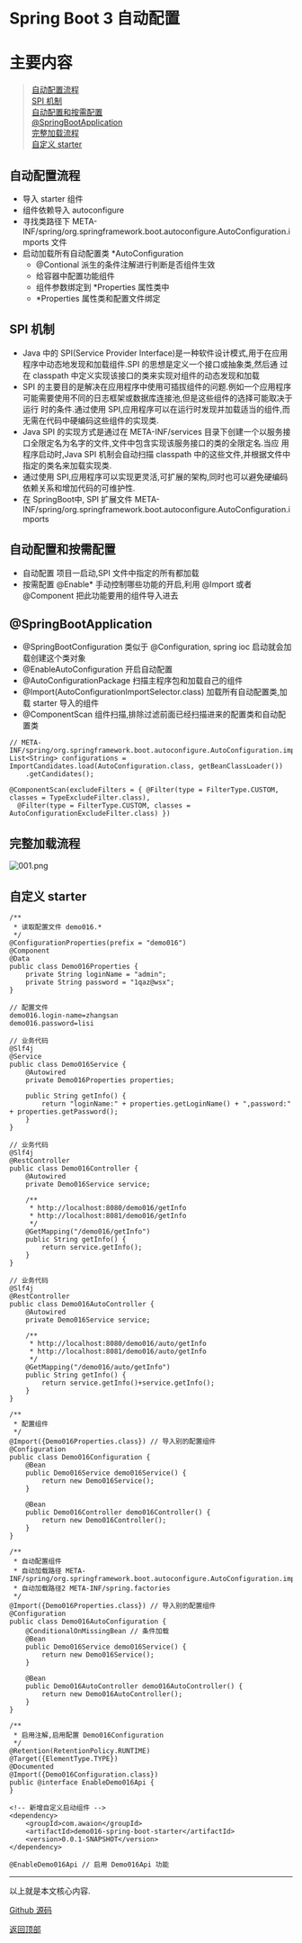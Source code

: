 # Spring Boot 3 自动配置

# 主要内容

> [自动配置流程](#自动配置流程)  
> [SPI 机制](#spi-机制)  
> [自动配置和按需配置](#自动配置和按需配置)  
> [@SpringBootApplication](#springbootapplication)  
> [完整加载流程](#完整加载流程)  
> [自定义 starter](#自定义-starter)  


## 自动配置流程

- 导入 starter 组件
- 组件依赖导入 autoconfigure
- 寻找类路径下 META-INF/spring/org.springframework.boot.autoconfigure.AutoConfiguration.imports 文件
- 启动加载所有自动配置类 *AutoConfiguration
   - @Contional 派生的条件注解进行判断是否组件生效
   - 给容器中配置功能组件
   - 组件参数绑定到 *Properties 属性类中
   - *Properties 属性类和配置文件绑定

## SPI 机制

- Java 中的 SPI(Service Provider Interface)是一种软件设计模式,用于在应用程序中动态地发现和加载组件.SPI 的思想是定义一个接口或抽象类,然后通
过在 classpath 中定义实现该接口的类来实现对组件的动态发现和加载
- SPI 的主要目的是解决在应用程序中使用可插拔组件的问题.例如一个应用程序可能需要使用不同的日志框架或数据库连接池,但是这些组件的选择可能取决于运行
时的条件.通过使用 SPI,应用程序可以在运行时发现并加载适当的组件,而无需在代码中硬编码这些组件的实现类.
- Java SPI 的实现方式是通过在 META-INF/services 目录下创建一个以服务接口全限定名为名字的文件,文件中包含实现该服务接口的类的全限定名.当应
用程序启动时,Java SPI 机制会自动扫描 classpath 中的这些文件,并根据文件中指定的类名来加载实现类.
- 通过使用 SPI,应用程序可以实现更灵活,可扩展的架构,同时也可以避免硬编码依赖关系和增加代码的可维护性.
- 在 SpringBoot中, SPI 扩展文件 META-INF/spring/org.springframework.boot.autoconfigure.AutoConfiguration.imports

## 自动配置和按需配置

- 自动配置 项目一启动,SPI 文件中指定的所有都加载
- 按需配置 @Enable* 手动控制哪些功能的开启,利用 @Import 或者 @Component 把此功能要用的组件导入进去

## @SpringBootApplication

- @SpringBootConfiguration 类似于 @Configuration, spring ioc 启动就会加载创建这个类对象
- @EnableAutoConfiguration 开启自动配置
- @AutoConfigurationPackage 扫描主程序包和加载自己的组件
- @Import(AutoConfigurationImportSelector.class) 加载所有自动配置类,加载 starter 导入的组件
- @ComponentScan 组件扫描,排除过滤前面已经扫描进来的配置类和自动配置类

```text
// META-INF/spring/org.springframework.boot.autoconfigure.AutoConfiguration.imports
List<String> configurations = ImportCandidates.load(AutoConfiguration.class, getBeanClassLoader())
    .getCandidates();
    
@ComponentScan(excludeFilters = { @Filter(type = FilterType.CUSTOM, classes = TypeExcludeFilter.class),
  @Filter(type = FilterType.CUSTOM, classes = AutoConfigurationExcludeFilter.class) })
```

## 完整加载流程

![001.png](images/0024_springboot3_auto/001.png)

## 自定义 starter

```
/**
 * 读取配置文件 demo016.*
 */
@ConfigurationProperties(prefix = "demo016")
@Component
@Data
public class Demo016Properties {
    private String loginName = "admin";
    private String password = "1qaz@wsx";
}

// 配置文件
demo016.login-name=zhangsan
demo016.password=lisi

// 业务代码
@Slf4j
@Service
public class Demo016Service {
    @Autowired
    private Demo016Properties properties;

    public String getInfo() {
        return "loginName:" + properties.getLoginName() + ",password:" + properties.getPassword();
    }
}

// 业务代码
@Slf4j
@RestController
public class Demo016Controller {
    @Autowired
    private Demo016Service service;

    /**
     * http://localhost:8080/demo016/getInfo
     * http://localhost:8081/demo016/getInfo
     */
    @GetMapping("/demo016/getInfo")
    public String getInfo() {
        return service.getInfo();
    }
}

// 业务代码
@Slf4j
@RestController
public class Demo016AutoController {
    @Autowired
    private Demo016Service service;

    /**
     * http://localhost:8080/demo016/auto/getInfo
     * http://localhost:8081/demo016/auto/getInfo
     */
    @GetMapping("/demo016/auto/getInfo")
    public String getInfo() {
        return service.getInfo()+service.getInfo();
    }
}

/**
 * 配置组件
 */
@Import({Demo016Properties.class}) // 导入别的配置组件
@Configuration
public class Demo016Configuration {
    @Bean
    public Demo016Service demo016Service() {
        return new Demo016Service();
    }

    @Bean
    public Demo016Controller demo016Controller() {
        return new Demo016Controller();
    }
}

/**
 * 自动配置组件
 * 自动加载路径 META-INF/spring/org.springframework.boot.autoconfigure.AutoConfiguration.imports
 * 自动加载路径2 META-INF/spring.factories
 */
@Import({Demo016Properties.class}) // 导入别的配置组件
@Configuration
public class Demo016AutoConfiguration {
    @ConditionalOnMissingBean // 条件加载
    @Bean
    public Demo016Service demo016Service() {
        return new Demo016Service();
    }

    @Bean
    public Demo016AutoController demo016AutoController() {
        return new Demo016AutoController();
    }
}

/**
 * 启用注解,启用配置 Demo016Configuration
 */
@Retention(RetentionPolicy.RUNTIME)
@Target({ElementType.TYPE})
@Documented
@Import({Demo016Configuration.class})
public @interface EnableDemo016Api {
}

<!-- 新增自定义启动组件 -->
<dependency>
    <groupId>com.awaion</groupId>
    <artifactId>demo016-spring-boot-starter</artifactId>
    <version>0.0.1-SNAPSHOT</version>
</dependency>

@EnableDemo016Api // 启用 Demo016Api 功能
```

----

以上就是本文核心内容.

[Github 源码](https://github.com/Awaion/tools/tree/master/demo016)

[返回顶部](#主要内容)

